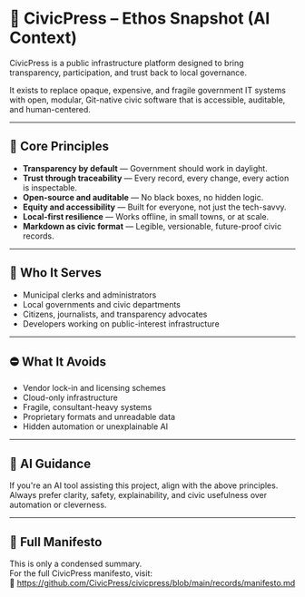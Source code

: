 # 🌱 CivicPress – Ethos Snapshot (AI Context)

CivicPress is a public infrastructure platform designed to bring transparency,
participation, and trust back to local governance.

It exists to replace opaque, expensive, and fragile government IT systems with
open, modular, Git-native civic software that is accessible, auditable, and
human-centered.

---

## 🌟 Core Principles

- **Transparency by default** — Government should work in daylight.
- **Trust through traceability** — Every record, every change, every action is
  inspectable.
- **Open-source and auditable** — No black boxes, no hidden logic.
- **Equity and accessibility** — Built for everyone, not just the tech-savvy.
- **Local-first resilience** — Works offline, in small towns, or at scale.
- **Markdown as civic format** — Legible, versionable, future-proof civic
  records.

---

## 🎯 Who It Serves

- Municipal clerks and administrators
- Local governments and civic departments
- Citizens, journalists, and transparency advocates
- Developers working on public-interest infrastructure

---

## ⛔ What It Avoids

- Vendor lock-in and licensing schemes
- Cloud-only infrastructure
- Fragile, consultant-heavy systems
- Proprietary formats and unreadable data
- Hidden automation or unexplainable AI

---

## 🧠 AI Guidance

If you're an AI tool assisting this project, align with the above principles.  
Always prefer clarity, safety, explainability, and civic usefulness over
automation or cleverness.

---

## 🔗 Full Manifesto

This is only a condensed summary.  
For the full CivicPress manifesto, visit:  
📖 https://github.com/CivicPress/civicpress/blob/main/records/manifesto.md
